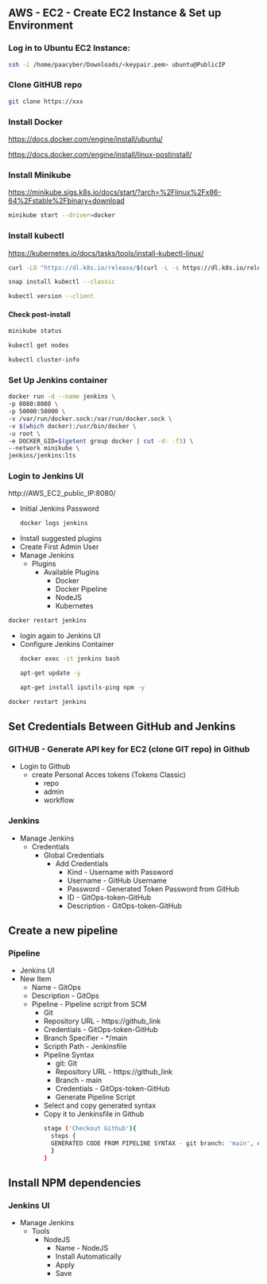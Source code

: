 ## AWS - EC2 - Create EC2 Instance & Set up Environment

### Log in to Ubuntu EC2 Instance:
```sh
ssh -i /home/paacyber/Downloads/<keypair.pem> ubuntu@PublicIP
```

### Clone GitHUB repo
```sh
git clone https://xxx
```

### Install Docker

https://docs.docker.com/engine/install/ubuntu/

https://docs.docker.com/engine/install/linux-postinstall/


### Install Minikube

https://minikube.sigs.k8s.io/docs/start/?arch=%2Flinux%2Fx86-64%2Fstable%2Fbinary+download

```sh
minikube start --driver=docker
```

### Install kubectl

https://kubernetes.io/docs/tasks/tools/install-kubectl-linux/

```sh
curl -LO "https://dl.k8s.io/release/$(curl -L -s https://dl.k8s.io/release/stable.txt)/bin/linux/amd64/kubectl"
```
```sh
snap install kubectl --classic
```
```sh
kubectl version --client
```
#### Check post-install
```sh
minikube status
```
```sh
kubectl get nodes
```
```sh
kubectl cluster-info 
```

### Set Up Jenkins container
```sh
docker run -d --name jenkins \
-p 8080:8080 \
-p 50000:50000 \
-v /var/run/docker.sock:/var/run/docker.sock \
-v $(which docker):/usr/bin/docker \
-u root \
-e DOCKER_GID=$(getent group docker | cut -d: -f3) \
--network minikube \
jenkins/jenkins:lts
```
### Login to Jenkins UI
http://AWS_EC2_public_IP:8080/

- Initial Jenkins Password
  ```sh
  docker logs jenkins
  ```
- Install suggested plugins
- Create First Admin User
- Manage Jenkins
    - Plugins
      - Available Plugins
        - Docker
        - Docker Pipeline
        - NodeJS
        - Kubernetes
```sh
docker restart jenkins
```
- login again to Jenkins UI
- Configure Jenkins Container
  ```sh
  docker exec -it jenkins bash
  ```
  ```sh
  apt-get update -y
  ```
  ```sh
  apt-get install iputils-ping npm -y
  ```
```sh
docker restart jenkins
```

## Set Credentials Between GitHub  and Jenkins
### GITHUB - Generate API key for EC2 (clone GIT repo) in Github
- Login to Github
  - create Personal Acces tokens (Tokens Classic)
      - repo
      - admin
      - workflow

### Jenkins
- Manage Jenkins
  - Credentials
    - Global Credentials
      - Add Credentials
        - Kind - Username with Password
        - Username - GitHub Username
        - Password - Generated Token Password from GitHub
        - ID - GitOps-token-GitHub
        - Description - GitOps-token-GitHub

## Create a new pipeline
### Pipeline
- Jenkins UI
- New Item
  - Name - GitOps
  - Description - GitOps
  - Pipeline - Pipeline script from SCM
    - Git
    - Repository URL - https://github_link
    - Credentials - GitOps-token-GitHub
    - Branch Specifier - */main
    - Scripth Path - Jenkinsfile
    - Pipeline Syntax
      - git: Git
      - Repository URL - https://github_link
      - Branch - main
      - Credentials - GitOps-token-GitHub
      - Generate Pipeline Script
    - Select and copy generated syntax
    - Copy it to Jenkinsfile in Github
      ```sh
      stage ('Checkout Github'){
        steps {
        GENERATED CODE FROM PIPELINE SYNTAX - git branch: 'main', credentialsId: 'GitOps-token-GitHub', url: 'https://github.com/Jozefcvik/Jenkins-ArgoCD-GitOps.git'
        }
      }    
      ```    
## Install NPM dependencies
### Jenkins UI
- Manage Jenkins
  - Tools
    - NodeJS
      - Name - NodeJS  
      - Install Automatically
      - Apply
      - Save
    
